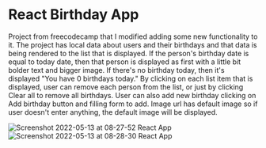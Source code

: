 # React Birthday App

Project from freecodecamp that I modified adding some new functionality to it. The project has local data about users and their birthdays and that data is being rendered to the list that is displayed. If the person's birthday date is equal to today date, then that person is displayed as first with a little bit bolder text and bigger image. If there's no birthday today, then it's displayed "You have 0 birthdays today." By clicking on each list item that is displayed, user can remove each person from the list, or just by clicking Clear all to remove all birthdays. User can also add new birthday clicking on Add birthday button and filling form to add. Image url has default image so if user doesn't enter anything, the default image will be displayed.

![Screenshot 2022-05-13 at 08-27-52 React App](https://user-images.githubusercontent.com/71221268/168224079-6628f466-c659-49a2-898d-9111c569b00c.png)
![Screenshot 2022-05-13 at 08-28-30 React App](https://user-images.githubusercontent.com/71221268/168224166-324987ff-069e-4a59-a206-2edcd395ad8b.png)
